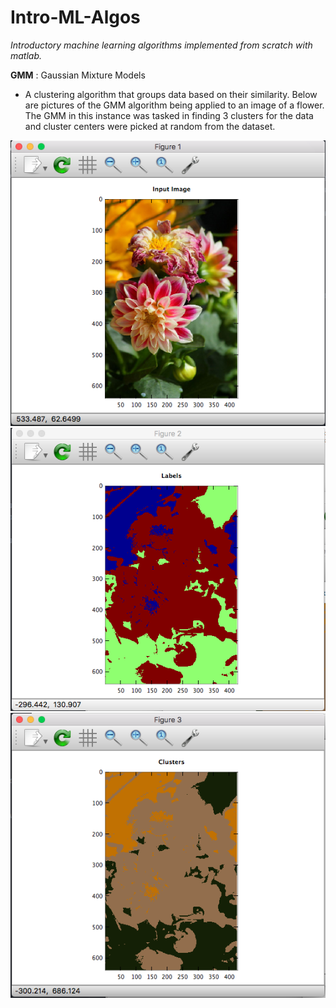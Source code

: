 # Intro-ML-Algos
<i>Introductory machine learning algorithms implemented from scratch with matlab.</i>

<b>GMM</b> : Gaussian Mixture Models
 - A clustering algorithm that groups data based on their similarity. Below are pictures of the GMM algorithm being applied to an image of a flower. The GMM in this instance was tasked in finding 3 clusters for the data and cluster centers were picked at random from the dataset.

![Original Image](/imgs/GMM1.png?raw=true)
![Labels](/imgs/GMM2.png?raw=true)
![Clusters](/imgs/GMM3.png?raw=true)
